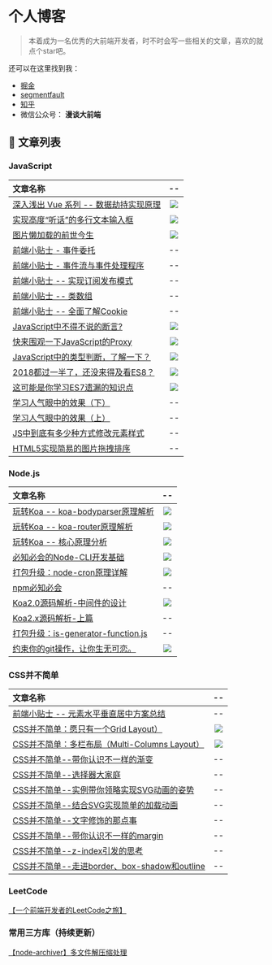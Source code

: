 # 个人博客

> 本着成为一名优秀的大前端开发者，时不时会写一些相关的文章，喜欢的就点个star吧。

  还可以在这里找到我：

  - [掘金](https://juejin.im/user/57c5ae26c4c9710061a1defc)
  - [segmentfault](https://segmentfault.com/u/daiqingyun)
  - [知乎](https://www.zhihu.com/people/dai-qing-yun-58/activities)
  - 微信公众号： **漫谈大前端**

## 🎉 文章列表

### JavaScript

| 文章名称  | -- |
| :------------------------------------------------------------------------------- | :---: |
| [深入浅出 Vue 系列 -- 数据劫持实现原理](https://juejin.im/post/5cbc74b4f265da03a85abe5c) | [![](https://badge.juejin.im/entry/5cbdb16ce51d456e500f7d28/likes.svg?style=plastic)](https://juejin.im/post/5cbc74b4f265da03a85abe5c) |
| [实现高度“听话”的多行文本输入框](https://juejin.im/post/5c9a1645e51d4559bb5c666f) | [![](https://badge.juejin.im/entry/5c9a1fc9e51d456c77020002/likes.svg?style=plastic)](https://juejin.im/post/5c9a1645e51d4559bb5c666f) |
| [图片懒加载的前世今生](https://juejin.im/post/5c9376506fb9a070fc623b2c) | [![](https://badge.juejin.im/entry/5c9377bc6fb9a070ee428aba/likes.svg?style=plastic)](https://juejin.im/post/5c9376506fb9a070fc623b2c) |
| [前端小贴士 - 事件委托](https://blog.csdn.net/dai_qingyun/article/details/88698197) | -- |
| [前端小贴士 - 事件流与事件处理程序](https://blog.csdn.net/dai_qingyun/article/details/88672109) | -- |
| [前端小贴士 -- 实现订阅发布模式](https://blog.csdn.net/dai_qingyun/article/details/88648586) | -- |
| [前端小贴士 -- 类数组](https://blog.csdn.net/dai_qingyun/article/details/88406943) | -- |
| [前端小贴士 -- 全面了解Cookie](https://blog.csdn.net/dai_qingyun/article/details/88267349) | -- |
| [JavaScript中不得不说的断言?](https://github.com/15751165579/Blog/issues/17) | [![](https://badge.juejin.im/entry/5b1684676fb9a01e6c0b391d/likes.svg?style=plastic)](https://juejin.im/post/5b1683bee51d4506d73f176b) |
| [快来围观一下JavaScript的Proxy](https://github.com/15751165579/Blog/issues/16)  | [![](https://badge.juejin.im/entry/5b0938166fb9a07ac23b3118/likes.svg?style=plastic)](https://juejin.im/post/5b09234d6fb9a07acf569905) |
| [JavaScript中的类型判断，了解一下？](https://github.com/15751165579/Blog/issues/15) | [![](https://badge.juejin.im/entry/5b055559f265da0b7e0ca334/likes.svg?style=plastic)](https://juejin.im/post/5b0554c86fb9a07acb3d3ddc) |
| [2018都过一半了，还没来得及看ES8？](https://github.com/15751165579/Blog/issues/14) | [![](https://badge.juejin.im/entry/5af56e1c6fb9a07aae153cc9/likes.svg?style=plastic)](https://juejin.im/post/5af564cff265da0b7c07552f) |
| [这可能是你学习ES7遗漏的知识点](https://github.com/15751165579/Blog/issues/13) | [![](https://badge.juejin.im/entry/5adc3a336fb9a07aa349d6f2/likes.svg?style=plastic)](https://juejin.im/post/5adc38c0f265da0ba17c179f) |
| [学习人气眼中的效果（下）](https://github.com/15751165579/Blog/issues/10) | -- |
| [学习人气眼中的效果（上）](https://github.com/15751165579/Blog/issues/9) | -- |
| [JS中到底有多少种方式修改元素样式](https://github.com/15751165579/Blog/issues/6) | -- |
| [HTML5实现简易的图片拖拽排序](https://github.com/15751165579/Blog/issues/5) | -- |

### Node.js

| 文章名称 | -- |
| :--------------------------------------------------------------------------- | :---: |
| [玩转Koa -- koa-bodyparser原理解析](https://juejin.im/post/5c3de636f265da6179750d2b) | [![](https://badge.juejin.im/entry/5c3e8a40f265da61542ddb0c/likes.svg?style=plastic)](https://juejin.im/post/5c3de636f265da6179750d2b) |
| [玩转Koa -- koa-router原理解析](https://juejin.im/post/5c24c3b9e51d45538150f3ab) | [![](https://badge.juejin.im/entry/5c24d27e518825644e6244d1/likes.svg?style=plastic)](https://juejin.im/post/5c24c3b9e51d45538150f3ab) |
| [玩转Koa -- 核心原理分析](https://juejin.im/post/5c1631eff265da615f772b59) | [![](https://badge.juejin.im/entry/5c1641e66fb9a049eb3bd461/likes.svg?style=flat)](https://juejin.im/post/5c1631eff265da615f772b59) |
| [必知必会的Node-CLI开发基础](https://github.com/15751165579/Blog/issues/26) | [![](https://badge.juejin.im/entry/5bc49aba6fb9a05d035c0591/likes.svg?style=plastic)](https://juejin.im/post/5bc496196fb9a05d0f170694) |
| [打包升级：node-cron原理详解](https://github.com/15751165579/Blog/issues/25) | [![](https://badge.juejin.im/entry/5bbe329c5188255c36333ff9/likes.svg?style=plastic)](https://juejin.im/post/5bbe213e5188255c4834d440) |
| [npm必知必会](https://github.com/15751165579/Blog/issues/22) | -- |
| [Koa2.0源码解析-中间件的设计](https://github.com/15751165579/Blog/issues/21) | [![](https://badge.juejin.im/entry/5b4f70ed5188251af121e2bb/likes.svg?style=plastic)](https://juejin.im/post/5b48d35f5188251aae328dd2) |
| [Koa2.x源码解析-上篇](https://github.com/15751165579/Blog/issues/20) | -- |
| [打包升级：is-generator-function.js](https://github.com/15751165579/Blog/issues/19) | -- |
| [约束你的git操作，让你生无可恋。](https://github.com/15751165579/Blog/issues/18) | [![](https://badge.juejin.im/entry/5b44ed06f265da0f65236eec/likes.svg?style=plastic)](https://juejin.im/post/5b44d0cc5188251aa0162abe) |

### CSS并不简单

| 文章名称 | -- |
| :--------------------------------------------------------------------------- | :---: |
| [前端小贴士 -- 元素水平垂直居中方案总结](https://blog.csdn.net/dai_qingyun/article/details/88379270) | -- |
| [CSS并不简单：愿只有一个Grid Layout）](https://juejin.im/post/5bafb20f518825573058337d) | [![](https://badge.juejin.im/entry/5bafb2b6e51d450e7a250223/likes.svg?style=plastic)](https://juejin.im/post/5bafb20f518825573058337d) |
| [CSS并不简单：多栏布局（Multi-Columns Layout）](https://github.com/15751165579/Blog/issues/23) | [![](https://badge.juejin.im/entry/5ba272b0e51d450e79036a4d/likes.svg?style=plastic)](https://juejin.im/post/5af2b9926fb9a07aa34a3fbd) |
| [CSS并不简单--带你认识不一样的渐变](https://github.com/15751165579/Blog/issues/12) | -- |
| [CSS并不简单--选择器大家庭](https://github.com/15751165579/Blog/issues/11) | -- |
| [CSS并不简单--实例带你领略实现SVG动画的姿势](https://github.com/15751165579/Blog/issues/8) | -- |
| [CSS并不简单--结合SVG实现简单的加载动画](https://github.com/15751165579/Blog/issues/7) | -- |
| [CSS并不简单--文字修饰的那点事](https://github.com/15751165579/Blog/issues/4) | -- |
| [CSS并不简单--带你认识不一样的margin](https://github.com/15751165579/Blog/issues/3) | -- |
| [CSS并不简单--z-index引发的思考](https://github.com/15751165579/Blog/issues/2) | -- |
| [CSS并不简单--走进border、box-shadow和outline](https://github.com/15751165579/Blog/issues/1) | -- |


### LeetCode

  [【一个前端开发者的LeetCode之旅】](https://github.com/15751165579/LeetCode)

### 常用三方库（持续更新）

  [【node-archiver】多文件解压缩处理](https://github.com/archiverjs/node-archiver)

<!-- ### 开源项目

| 项目名称 | 项目描述 | 版本 |
| :--- | :--------------------------------------------------------------------------- | :---: |
| [express-joi-verification](https://github.com/15751165579/express-joi-verification) | Express Middleware for verification querystring params and body by Joi | <a href="https://www.npmjs.com/package/express-joi-verification"><img src="https://img.shields.io/npm/v/express-joi-verification.svg" alt="Version"></a> |
| [vue-notice-bar](https://github.com/15751165579/vue-notice-bar) | a notice-bar component for Vue2.0 | <a href="https://www.npmjs.com/package/vue-notice-bar"><img src="https://img.shields.io/npm/v/vue-notice-bar.svg" alt="Version"></a> | -->
